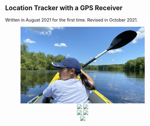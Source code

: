 ## Location Tracker with a GPS Receiver

Written in August 2021 for the first time. Revised in October 2021.

<p align="center">
  <img src="images/concord.jpg" height="250" />
  <br>
  <img src="images/atlt.jpg" height="350" />
  <img src="images/medford2.jpg" height="350" />
  <br>
  <img src="images/hanscom2.jpg" width="400" />
  <img src="images/hanscom3.jpg" width="400" />
  <br>
  <img src="images/medford.jpg" width="400" />
</p>
